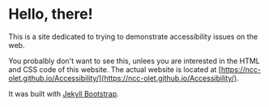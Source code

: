 # Hello, there!

This is a site dedicated to trying to demonstrate accessibility issues on the web.

You probalbly don't want to see this, unlees you are interested in the HTML and CSS code of this website. The actual website is located at [https://ncc-olet.github.io/Accessibility/](https://ncc-olet.github.io/Accessibility/).

It was built with [Jekyll Bootstrap](http://jekyllbootstrap.com).
